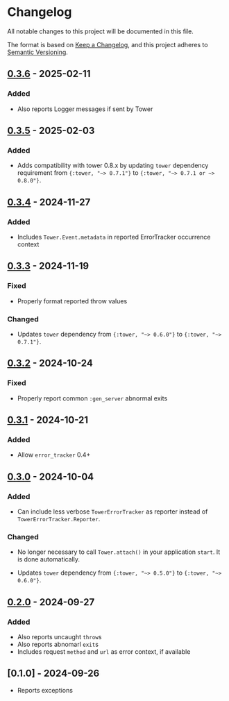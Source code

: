 # Changelog

All notable changes to this project will be documented in this file.

The format is based on [Keep a Changelog](https://keepachangelog.com/en/1.1.0/),
and this project adheres to [Semantic Versioning](https://semver.org/spec/v2.0.0.html).

## [0.3.6] - 2025-02-11

### Added

- Also reports Logger messages if sent by Tower

## [0.3.5] - 2025-02-03

### Added

- Adds compatibility with tower 0.8.x by updating `tower` dependency requirement from `{:tower, "~> 0.7.1"}` to `{:tower, "~> 0.7.1 or ~> 0.8.0"}`.

## [0.3.4] - 2024-11-27

### Added

- Includes `Tower.Event.metadata` in reported ErrorTracker occurrence context

## [0.3.3] - 2024-11-19

### Fixed

- Properly format reported throw values

### Changed

- Updates `tower` dependency from `{:tower, "~> 0.6.0"}` to `{:tower, "~> 0.7.1"}`.

## [0.3.2] - 2024-10-24

### Fixed

- Properly report common `:gen_server` abnormal exits

## [0.3.1] - 2024-10-21

### Added

- Allow `error_tracker` 0.4+

## [0.3.0] - 2024-10-04

### Added

- Can include less verbose `TowerErrorTracker` as reporter instead of `TowerErrorTracker.Reporter`.

### Changed

- No longer necessary to call `Tower.attach()` in your application `start`. It is done
automatically.

- Updates `tower` dependency from `{:tower, "~> 0.5.0"}` to `{:tower, "~> 0.6.0"}`.

## [0.2.0] - 2024-09-27

### Added

- Also reports uncaught `throw`s
- Also reports abnomarl `exit`s
- Includes request `method` and `url` as error context, if available

## [0.1.0] - 2024-09-26

- Reports exceptions

[0.3.6]: https://github.com/mimiquate/tower_error_tracker/compare/v0.3.5...v0.3.6/
[0.3.5]: https://github.com/mimiquate/tower_error_tracker/compare/v0.3.4...v0.3.5/
[0.3.4]: https://github.com/mimiquate/tower_error_tracker/compare/v0.3.3...v0.3.4/
[0.3.3]: https://github.com/mimiquate/tower_error_tracker/compare/v0.3.2...v0.3.3/
[0.3.2]: https://github.com/mimiquate/tower_error_tracker/compare/v0.3.1...v0.3.2/
[0.3.1]: https://github.com/mimiquate/tower_error_tracker/compare/v0.3.0...v0.3.1/
[0.3.0]: https://github.com/mimiquate/tower_error_tracker/compare/v0.2.0...v0.3.0/
[0.2.0]: https://github.com/mimiquate/tower_error_tracker/compare/v0.1.0...v0.2.0/
